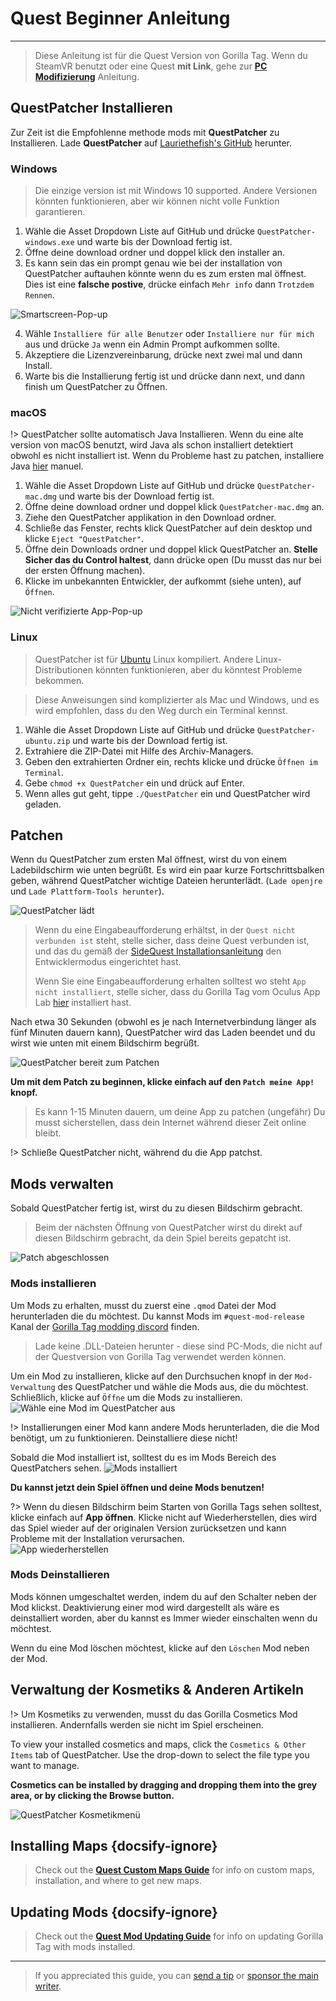 # Quest Beginner Anleitung
---
>
> Diese Anleitung ist für die Quest Version von Gorilla Tag. Wenn du SteamVR benutzt oder eine Quest **mit Link**, gehe zur [**PC Modifizierung**](pc-guide) Anleitung.

<div class="horizontal bordered" data-ea-publisher="gorillatagmodding-burrito-software" data-ea-type="image" data-ea-manual="true" id="quest-mod-guide"></div>

## QuestPatcher Installieren

Zur Zeit ist die Empfohlenne methode mods mit **QuestPatcher** zu Installieren. Lade **QuestPatcher** auf [Lauriethefish's GitHub](https://github.com/Lauriethefish/QuestPatcher/releases/latest) herunter.

### Windows

> Die einzige version ist mit Windows 10 supported. Andere Versionen könnten funktionieren, aber wir können nicht volle Funktion garantieren.

1. Wähle die Asset Dropdown Liste auf GitHub und drücke `QuestPatcher-windows.exe` und warte bis der Download fertig ist.
2. Öffne deine download ordner und doppel klick den installer an.
3. Es kann sein das ein prompt genau wie bei der installation von QuestPatcher auftauhen könnte wenn du es zum ersten mal öffnest. Dies ist eine **falsche postive**, drücke einfach `Mehr info` dann `Trotzdem Rennen`.

![Smartscreen-Pop-up](../docs/files/questpatchersmartscreen.png)

4. Wähle `Installiere für alle Benutzer` oder `Installiere nur für mich` aus und drücke `Ja` wenn ein Admin Prompt aufkommen sollte.
5. Akzeptiere die Lizenzvereinbarung, drücke next zwei mal und dann Install.
6. Warte bis die Installierung fertig ist und drücke dann next, und dann finish um QuestPatcher zu Öffnen.


### macOS

!> QuestPatcher sollte automatisch Java Installieren. Wenn du eine alte version von macOS benutzt, wird Java als schon installiert detektiert obwohl es nicht installiert ist. Wenn du Probleme hast zu patchen, installiere Java [hier](https://www.java.com/en/) manuel.

1. Wähle die Asset Dropdown Liste auf GitHub und drücke `QuestPatcher-mac.dmg` und warte bis der Download fertig ist.
2. Öffne deine download ordner und doppel klick `QuestPatcher-mac.dmg` an.
3. Ziehe den QuestPatcher applikation in den Download ordner.
4. Schließe das Fenster, rechts klick QuestPatcher auf dein desktop und klicke `Eject "QuestPatcher"`.
5. Öffne dein Downloads ordner und doppel klick QuestPatcher an. **__Stelle Sicher das du Control haltest__**, dann drücke open (Du musst das nur bei der ersten Öffnung machen).
6. Klicke im unbekannten Entwickler, der aufkommt (siehe unten), auf `Öffnen`.

![Nicht verifizierte App-Pop-up](../docs/files/questpatchermacunverified.png)


### Linux

> QuestPatcher ist für [Ubuntu](https://ubuntu.com/) Linux kompiliert. Andere Linux-Distributionen könnten funktionieren, aber du könntest Probleme bekommen.

> Diese Anweisungen sind komplizierter als Mac und Windows, und es wird empfohlen, dass du den Weg durch ein Terminal kennst.

1. Wähle die Asset Dropdown Liste auf GitHub und drücke `QuestPatcher-ubuntu.zip` und warte bis der Download fertig ist.
2. Extrahiere die ZIP-Datei mit Hilfe des Archiv-Managers.
3. Geben den extrahierten Ordner ein, rechts klicke und drücke `Öffnen im Terminal`.
4. Gebe `chmod +x QuestPatcher` ein und drück auf Enter.
5. Wenn alles gut geht, tippe `./QuestPatcher` ein und QuestPatcher wird geladen.

## Patchen

Wenn du QuestPatcher zum ersten Mal öffnest, wirst du von einem Ladebildschirm wie unten begrüßt. Es wird ein paar kurze Fortschrittsbalken geben, während QuestPatcher wichtige Dateien herunterlädt. (`Lade openjre` und `Lade Plattform-Tools herunter`).

![QuestPatcher lädt](../docs/files/questpatcherloading.png)

> Wenn du eine Eingabeaufforderung erhältst, in der `Quest nicht verbunden ist` steht, stelle sicher, dass deine Quest verbunden ist, und das du gemäß der [SideQuest Installationsanleitung](https://sidequestvr.com/setup-howto) den Entwicklermodus eingerichtet hast. 
> 
> Wenn Sie eine Eingabeaufforderung erhalten solltest wo steht `App nicht installiert`, stelle sicher, dass du Gorilla Tag vom Oculus App Lab [hier](https://www.oculus.com/experiences/quest/4979055762136823/) installiert hast.


Nach etwa 30 Sekunden (obwohl es je nach Internetverbindung länger als fünf Minuten dauern kann), QuestPatcher wird das Laden beendet und du wirst wie unten mit einem Bildschirm begrüßt.

![QuestPatcher bereit zum Patchen](../docs/files/questpatcherpatch.png)

**Um mit dem Patch zu beginnen, klicke einfach auf den `Patch meine App!` knopf.**

> Es kann 1-15 Minuten dauern, um deine App zu patchen (ungefähr) Du musst sicherstellen, dass dein Internet während dieser Zeit online bleibt.

!> Schließe QuestPatcher nicht, während du die App patchst.

## Mods verwalten

Sobald QuestPatcher fertig ist, wirst du zu diesen Bildschirm gebracht.

> Beim der nächsten Öffnung von QuestPatcher wirst du direkt auf diesen Bildschirm gebracht, da dein Spiel bereits gepatcht ist.

![Patch abgeschlossen](../docs/files/questpatcherpatched.png)

### Mods installieren

Um Mods zu erhalten, musst du zuerst eine `.qmod` Datei der Mod herunterladen die du möchtest. Du kannst Mods im `#quest-mod-release` Kanal der [Gorilla Tag modding discord](https://discord.gg/b2MhDBAzTv) finden.

> Lade keine .DLL-Dateien herunter - diese sind PC-Mods, die nicht auf der Questversion von Gorilla Tag verwendet werden können.

Um ein Mod zu installieren, klicke auf den Durchsuchen knopf in der `Mod-Verwaltung` des QuestPatcher und wähle die Mods aus, die du möchtest. Schließlich, klicke auf `Öffne` um die Mods zu installieren. ![Wähle eine Mod im QuestPatcher aus](../docs/files/questpatcherselectmod.png)

!> Installierungen einer Mod kann andere Mods herunterladen, die die Mod benötigt, um zu funktionieren. Deinstalliere diese nicht!

Sobald die Mod installiert ist, solltest du es im Mods Bereich des QuestPatchers sehen. ![Mods installiert](../docs/files/questpatcherinstalledmods.png)

**Du kannst jetzt dein Spiel öffnen und deine Mods benutzen!**

?> Wenn du diesen Bildschirm beim Starten von Gorilla Tags sehen solltest, klicke einfach auf **App öffnen**. Klicke nicht auf Wiederherstellen, dies wird das Spiel wieder auf der originalen Version zurücksetzen und kann Probleme mit der Installation verursachen.  
![App wiederherstellen](../docs/files/restoreapp.png)

### Mods Deinstallieren

Mods können umgeschaltet werden, indem du auf den Schalter neben der Mod klickst. Deaktivierung einer mod wird dargestellt als wäre es deinstalliert worden, aber du kannst es Immer wieder einschalten wenn du möchtest.


Wenn du eine Mod löschen möchtest, klicke auf den `Löschen` Mod neben der Mod.

## Verwaltung der Kosmetiks & Anderen Artikeln

!> Um Kosmetiks zu verwenden, musst du das Gorilla Cosmetics Mod installieren. Andernfalls werden sie nicht im Spiel erscheinen.

To view your installed cosmetics and maps, click the `Cosmetics & Other Items` tab of QuestPatcher. Use the drop-down to select the file type you want to manage.

**Cosmetics can be installed by dragging and dropping them into the grey area, or by clicking the Browse button.**

![QuestPatcher Kosmetikmenü](../docs/files/questpatcherotheritems.png)

## Installing Maps {docsify-ignore}

> Check out the [**Quest Custom Maps Guide**](quest-maploading) for info on custom maps, installation, and where to get new maps.

## Updating Mods {docsify-ignore}

> Check out the [**Quest Mod Updating Guide**](quest-updating) for info on updating Gorilla Tag with mods installed.

---

> If you appreciated this guide, you can [send a tip](https://streamelements.com/burritosoft/tip) or [sponsor the main writer](https://github.com/sponsors/burritosoftware).